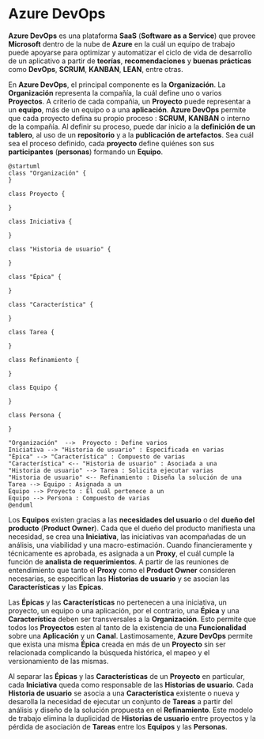

<h1>Azure DevOps</h1>

<b>Azure DevOps</b> es una plataforma <b>SaaS</b> (<b>Software as a Service</b>) que provee <b>Microsoft</b> dentro de la nube de <b>Azure</b> en la cuál un equipo de trabajo puede apoyarse para optimizar y automatizar el ciclo de vida de desarrollo de un aplicativo a partir de <b>teorías</b>, <b>recomendaciones</b> y <b>buenas prácticas</b> como <b>DevOps</b>, <b>SCRUM</b>, <b>KANBAN</b>, <b>LEAN</b>, entre otras. 

En <b>Azure DevOps</b>, el principal componente es la <b>Organización</b>. La <b>Organización</b> representa la compañía, la cuál define uno o varios <b>Proyectos</b>. A criterio de cada compañia, un <b>Proyecto</b> puede representar a un <b>equipo</b>, más de un equipo o a una <b>aplicación</b>. <b>Azure DevOps</b> permite que cada proyecto defina su propio proceso : <b>SCRUM</b>, <b>KANBAN</b> o interno de la compañía. Al definir su proceso, puede dar inicio a la <b>definición de un tablero</b>, al uso de un <b>repositorio</b> y a la <b>publicación de artefactos</b>. Sea cuál sea el proceso definido, cada <b>proyecto</b> define quiénes son sus <b>participantes</b> (<b>personas</b>) formando un <b>Equipo</b>.   

```plantuml
@startuml
class "Organización" {
}

class Proyecto {
  
}

class Iniciativa {
  
}

class "Historia de usuario" {
  
}

class "Épica" {
  
}

class "Característica" {
  
}

class Tarea {
  
}

class Refinamiento {
  
}

class Equipo {
  
}

class Persona {
  
}

"Organización"  -->  Proyecto : Define varios
Iniciativa --> "Historia de usuario" : Especificada en varias
"Épica" --> "Característica" : Compuesto de varias
"Característica" <-- "Historia de usuario" : Asociada a una
"Historia de usuario" --> Tarea : Solicita ejecutar varias
"Historia de usuario" <-- Refinamiento : Diseña la solución de una
Tarea --> Equipo : Asignada a un
Equipo --> Proyecto : El cuál pertenece a un
Equipo --> Persona : Compuesto de varias
@enduml
```

Los <b>Equipos</b> existen gracias a las <b>necesidades del usuario</b> o del <b>dueño del producto</b> (<b>Product Owner</b>). Cada que el dueño del producto manifiesta una necesidad, se crea una <b>Iniciativa</b>, las iniciativas van acompañadas de un análisis, una viabilidad y una macro-estimación. Cuando financieramente y técnicamente es aprobada, es asignada a un <b>Proxy</b>, el cuál cumple la función de <b>analista de requerimientos</b>. A partir de las reuniones de entendimiento que tanto el <b>Proxy</b> como el <b>Product Owner</b> consideren necesarias, se especifican las <b>Historias de usuario</b> y se asocian las <b>Características</b> y las <b>Epícas</b>. 

Las <b>Épicas</b> y las <b>Características</b> no pertenecen a una iniciativa, un proyecto, un equipo o una aplicación, por el contrario, una <b>Épica</b> y una <b>Característica</b> deben ser transversales a la <b>Organización</b>. Esto permite que todos los <b>Proyectos</b> esten al tanto de la existencia de una <b>Funcionalidad</b> sobre una <b>Aplicación</b> y un <b>Canal</b>. Lastimosamente, <b>Azure DevOps</b> permite que exista una misma <b>Épica</b> creada en más de un <b>Proyecto</b> sin ser relacionada complicando la búsqueda histórica, el mapeo y el versionamiento de las mismas. 

Al separar las <b>Épicas</b> y las <b>Características</b> de un <b>Proyecto</b> en particular, cada <b>Iniciativa</b> queda como responsable de las <b>Historias de usuario</b>.
Cada <b>Historia de usuario</b> se asocia a una <b>Característica</b> existente o nueva y 
desarolla la necesidad de ejecutar un conjunto de <b>Tareas</b> a partir del análisis y diseño de la solución propuesta en el <b>Refinamiento</b>. Este modelo de trabajo elimina la duplicidad de <b>Historias de usuario</b> entre proyectos y la pérdida de asociación de <b>Tareas</b> entre los <b>Equipos</b> y las <b>Personas</b>.